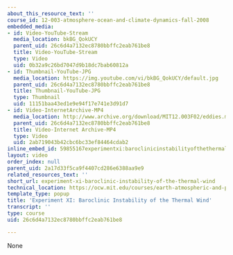 ```yaml
---
about_this_resource_text: ''
course_id: 12-003-atmosphere-ocean-and-climate-dynamics-fall-2008
embedded_media:
- id: Video-YouTube-Stream
  media_location: bkBG_QokUCY
  parent_uid: 26c6d4a7132ec8780bbffc2eab761be8
  title: Video-YouTube-Stream
  type: Video
  uid: 0b32a9c26bd7047d9b18dc7bab60812a
- id: Thumbnail-YouTube-JPG
  media_location: https://img.youtube.com/vi/bkBG_QokUCY/default.jpg
  parent_uid: 26c6d4a7132ec8780bbffc2eab761be8
  title: Thumbnail-YouTube-JPG
  type: Thumbnail
  uid: 11151baa43ed1e9e94f17e741e3d91d7
- id: Video-InternetArchive-MP4
  media_location: http://www.archive.org/download/MIT12.003F02/eddies.mp4
  parent_uid: 26c6d4a7132ec8780bbffc2eab761be8
  title: Video-Internet Archive-MP4
  type: Video
  uid: 2ab719043b42cbc6bc33ef84464cdab2
inline_embed_id: 59855167experimentxi:baroclinicinstabilityofthethermalwind87552662
layout: video
order_index: null
parent_uid: 2a17d33f5ca9f4407cd286e6388aa9e9
related_resources_text: ''
short_url: experiment-xi-baroclinic-instability-of-the-thermal-wind
technical_location: https://ocw.mit.edu/courses/earth-atmospheric-and-planetary-sciences/12-003-atmosphere-ocean-and-climate-dynamics-fall-2008/labs/lab11/experiment-xi-baroclinic-instability-of-the-thermal-wind
template_type: popup
title: 'Experiment XI: Baroclinic Instability of the Thermal Wind'
transcript: ''
type: course
uid: 26c6d4a7132ec8780bbffc2eab761be8

---
```

None